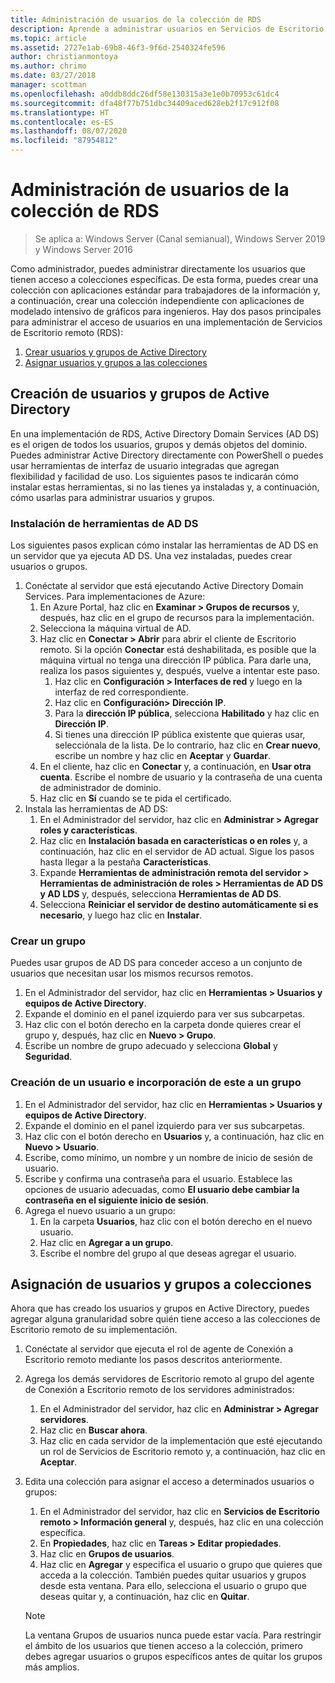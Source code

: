 ```yaml
---
title: Administración de usuarios de la colección de RDS
description: Aprende a administrar usuarios en Servicios de Escritorio remoto.
ms.topic: article
ms.assetid: 2727e1ab-69b8-46f3-9f6d-2540324fe596
author: christianmontoya
ms.author: chrimo
ms.date: 03/27/2018
manager: scottman
ms.openlocfilehash: a0ddb8ddc26df58e130315a3e1e0b70953c61dc4
ms.sourcegitcommit: dfa48f77b751dbc34409aced628eb2f17c912f08
ms.translationtype: HT
ms.contentlocale: es-ES
ms.lasthandoff: 08/07/2020
ms.locfileid: "87954812"
---
```

# <a name="manage-users-in-your-rds-collection"></a>Administración de usuarios de la colección de RDS

>Se aplica a: Windows Server (Canal semianual), Windows Server 2019 y Windows Server 2016

Como administrador, puedes administrar directamente los usuarios que tienen acceso a colecciones específicas. De esta forma, puedes crear una colección con aplicaciones estándar para trabajadores de la información y, a continuación, crear una colección independiente con aplicaciones de modelado intensivo de gráficos para ingenieros. Hay dos pasos principales para administrar el acceso de usuarios en una implementación de Servicios de Escritorio remoto (RDS):

1.    [Crear usuarios y grupos de Active Directory](#create-your-users-and-groups-in-active-directory)
2.    [Asignar usuarios y grupos a las colecciones](#assign-users-and-groups-to-collections)


## <a name="create-your-users-and-groups-in-active-directory"></a>Creación de usuarios y grupos de Active Directory

En una implementación de RDS, Active Directory Domain Services (AD DS) es el origen de todos los usuarios, grupos y demás objetos del dominio. Puedes administrar Active Directory directamente con PowerShell o puedes usar herramientas de interfaz de usuario integradas que agregan flexibilidad y facilidad de uso. Los siguientes pasos te indicarán cómo instalar estas herramientas, si no las tienes ya instaladas y, a continuación, cómo usarlas para administrar usuarios y grupos.

### <a name="install-ad-ds-tools"></a>Instalación de herramientas de AD DS

Los siguientes pasos explican cómo instalar las herramientas de AD DS en un servidor que ya ejecuta AD DS. Una vez instaladas, puedes crear usuarios o grupos.

1. Conéctate al servidor que está ejecutando Active Directory Domain Services. Para implementaciones de Azure:
   1. En Azure Portal, haz clic en **Examinar > Grupos de recursos** y, después, haz clic en el grupo de recursos para la implementación.
   2. Selecciona la máquina virtual de AD.
   3. Haz clic en **Conectar > Abrir** para abrir el cliente de Escritorio remoto. Si la opción **Conectar** está deshabilitada, es posible que la máquina virtual no tenga una dirección IP pública. Para darle una, realiza los pasos siguientes y, después, vuelve a intentar este paso.
      1. Haz clic en **Configuración > Interfaces de red** y luego en la interfaz de red correspondiente.
      2. Haz clic en **Configuración> Dirección IP**.
      3. Para la **dirección IP pública**, selecciona **Habilitado** y haz clic en **Dirección IP**.
      4. Si tienes una dirección IP pública existente que quieras usar, selecciónala de la lista. De lo contrario, haz clic en **Crear nuevo**, escribe un nombre y haz clic en **Aceptar** y **Guardar**.
   4. En el cliente, haz clic en **Conectar** y, a continuación, en **Usar otra cuenta**. Escribe el nombre de usuario y la contraseña de una cuenta de administrador de dominio.
   5. Haz clic en **Sí** cuando se te pida el certificado.
2. Instala las herramientas de AD DS:
   1. En el Administrador del servidor, haz clic en **Administrar > Agregar roles y características**.
   2. Haz clic en **Instalación basada en características o en roles** y, a continuación, haz clic en el servidor de AD actual. Sigue los pasos hasta llegar a la pestaña **Características**.
   3. Expande **Herramientas de administración remota del servidor > Herramientas de administración de roles > Herramientas de AD DS y AD LDS** y, después, selecciona **Herramientas de AD DS**.
   4. Selecciona **Reiniciar el servidor de destino automáticamente si es necesario**, y luego haz clic en **Instalar**.

### <a name="create-a-group"></a>Crear un grupo

Puedes usar grupos de AD DS para conceder acceso a un conjunto de usuarios que necesitan usar los mismos recursos remotos.

1. En el Administrador del servidor, haz clic en **Herramientas > Usuarios y equipos de Active Directory**.
2. Expande el dominio en el panel izquierdo para ver sus subcarpetas.
3. Haz clic con el botón derecho en la carpeta donde quieres crear el grupo y, después, haz clic en **Nuevo > Grupo**.
4. Escribe un nombre de grupo adecuado y selecciona **Global** y **Seguridad**.

### <a name="create-a-user-and-add-to-a-group"></a>Creación de un usuario e incorporación de este a un grupo
1. En el Administrador del servidor, haz clic en **Herramientas > Usuarios y equipos de Active Directory**.
2. Expande el dominio en el panel izquierdo para ver sus subcarpetas.
3. Haz clic con el botón derecho en **Usuarios** y, a continuación, haz clic en **Nuevo > Usuario**.
4. Escribe, como mínimo, un nombre y un nombre de inicio de sesión de usuario.
5. Escribe y confirma una contraseña para el usuario. Establece las opciones de usuario adecuadas, como **El usuario debe cambiar la contraseña en el siguiente inicio de sesión**.
6. Agrega el nuevo usuario a un grupo:
   1. En la carpeta **Usuarios**, haz clic con el botón derecho en el nuevo usuario.
   2. Haz clic en **Agregar a un grupo**.
   3. Escribe el nombre del grupo al que deseas agregar el usuario.

## <a name="assign-users-and-groups-to-collections"></a>Asignación de usuarios y grupos a colecciones
Ahora que has creado los usuarios y grupos en Active Directory, puedes agregar alguna granularidad sobre quién tiene acceso a las colecciones de Escritorio remoto de su implementación.

1. Conéctate al servidor que ejecuta el rol de agente de Conexión a Escritorio remoto mediante los pasos descritos anteriormente.
2. Agrega los demás servidores de Escritorio remoto al grupo del agente de Conexión a Escritorio remoto de los servidores administrados:
   1. En el Administrador del servidor, haz clic en **Administrar > Agregar servidores**.
   2. Haz clic en **Buscar ahora**.
   3. Haz clic en cada servidor de la implementación que esté ejecutando un rol de Servicios de Escritorio remoto y, a continuación, haz clic en **Aceptar**.
3. Edita una colección para asignar el acceso a determinados usuarios o grupos:
   1. En el Administrador del servidor, haz clic en **Servicios de Escritorio remoto > Información general** y, después, haz clic en una colección específica.
   2. En **Propiedades**, haz clic en **Tareas > Editar propiedades**.
   3. Haz clic en **Grupos de usuarios**.
   4. Haz clic en **Agregar** y especifica el usuario o grupo que quieres que acceda a la colección. También puedes quitar usuarios y grupos desde esta ventana. Para ello, selecciona el usuario o grupo que deseas quitar y, a continuación, haz clic en **Quitar**.

   >[!NOTE]
   > La ventana Grupos de usuarios nunca puede estar vacía. Para restringir el ámbito de los usuarios que tienen acceso a la colección, primero debes agregar usuarios o grupos específicos antes de quitar los grupos más amplios.